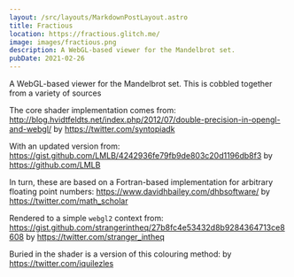```yaml
---
layout: /src/layouts/MarkdownPostLayout.astro
title: Fractious
location: https://fractious.glitch.me/
image: images/fractious.png
description: A WebGL-based viewer for the Mandelbrot set.
pubDate: 2021-02-26
---
```

A WebGL-based viewer for the Mandelbrot set. This is cobbled together from a variety of sources

The core shader implementation comes from:
<http://blog.hvidtfeldts.net/index.php/2012/07/double-precision-in-opengl-and-webgl/>
by <https://twitter.com/syntopiadk>

With an updated version from:
<https://gist.github.com/LMLB/4242936fe79fb9de803c20d1196db8f3>
by <https://github.com/LMLB>

In turn, these are based on a Fortran-based implementation for arbitrary floating point numbers:
<https://www.davidhbailey.com/dhbsoftware/>
by <https://twitter.com/math_scholar>

Rendered to a simple `webgl2` context from:
<https://gist.github.com/strangerintheq/27b8fc4e53432d8b9284364713ce8608>
by <https://twitter.com/stranger_intheq>

Buried in the shader is a version of this colouring method:
by <https://twitter.com/iquilezles>